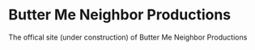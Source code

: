 # Butter Me Neighbor Productions

The offical site (under construction) of Butter Me Neighbor Productions

